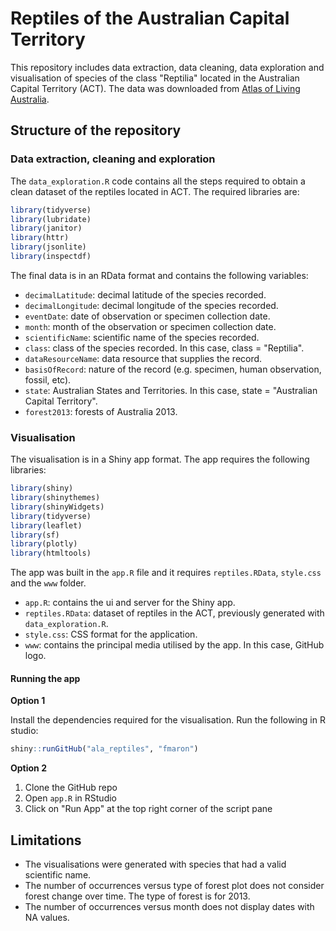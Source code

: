 # Reptiles of the Australian Capital Territory

This repository includes data extraction, data cleaning, data exploration and visualisation of species of the class "Reptilia" located in the Australian Capital Territory (ACT). The data was downloaded from [Atlas of Living Australia](https://www.ala.org.au/).


## Structure of the repository

### Data extraction, cleaning and exploration

The `data_exploration.R` code contains all the steps required to obtain a clean dataset of the reptiles located in ACT. The required libraries are:

```r
library(tidyverse)
library(lubridate)
library(janitor)
library(httr)
library(jsonlite)
library(inspectdf)
```

The final data is in an RData format and contains the following variables:

- `decimalLatitude`: decimal latitude of the species recorded.
- `decimalLongitude`: decimal longitude of the species recorded.
- `eventDate`: date of observation or specimen collection date.
- `month`: month of the observation or specimen collection date.
- `scientificName`: scientific name of the species recorded.
- `class`: class of the species recorded. In this case, class = "Reptilia".
- `dataResourceName`: data resource that supplies the record.
- `basisOfRecord`: nature of the record (e.g. specimen, human observation, fossil, etc).
- `state`: Australian States and Territories. In this case, state = "Australian Capital Territory".
- `forest2013`: forests of Australia 2013.

### Visualisation

The visualisation is in a Shiny app format. The app requires the following libraries:

```r
library(shiny)
library(shinythemes)
library(shinyWidgets)
library(tidyverse)
library(leaflet)
library(sf)
library(plotly)
library(htmltools)
```

The app was built in the `app.R` file and it requires `reptiles.RData`, `style.css` and the `www` folder. 

- `app.R`: contains the ui and server for the Shiny app.
- `reptiles.RData`: dataset of reptiles in the ACT, previously generated with `data_exploration.R`.
- `style.css`: CSS format for the application.
- `www`: contains the principal media utilised by the app. In this case, GitHub logo.

#### Running the app

**Option 1**

Install the dependencies required for the visualisation. Run the following in R studio:

```r
shiny::runGitHub("ala_reptiles", "fmaron")
```

**Option 2**

1. Clone the GitHub repo
2. Open `app.R` in RStudio
3. Click on "Run App" at the top right corner of the script pane


## Limitations

- The visualisations were generated with species that had a valid scientific name.
- The number of occurrences versus type of forest plot does not consider forest change over time. The type of forest is for 2013.
- The number of occurrences versus month does not display dates with NA values.

